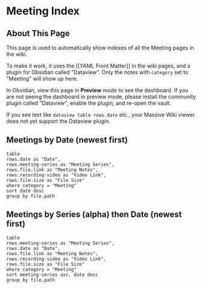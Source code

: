 # Meeting Index

## About This Page

This page is used to automatically show indexes of all the Meeting pages in the wiki.

To make it work, it uses the [[YAML Front Matter]] in the wiki pages, and a plugin for Obsidian called "Dataview".  Only the notes with `category` set to "Meeting" will show up here.

In Obsidian, view this page in **Preview** mode to see the dashboard. If you are not seeing the dashboard in preview mode, please install the community plugin called "Dataview", enable the plugin, and re-open the vault.

If you see text like `dataview table rows.date` etc., your Massive Wiki viewer does not yet support the Dataview plugin.

## Meetings by Date (newest first)

```dataview
table
rows.date as "Date",
rows.meeting-series as "Meeting Series",
rows.file.link as "Meeting Notes",
rows.recording-video as "Video Link",
rows.file.size as "File Size"
where category = "Meeting"
sort date desc
group by file.path
```


## Meetings by Series (alpha) then Date (newest first)

```dataview
table
rows.meeting-series as "Meeting Series",
rows.date as "Date",
rows.file.link as "Meeting Notes",
rows.recording-video as "Video Link",
rows.file.size as "File Size"
where category = "Meeting"
sort meeting-series asc, date desc
group by file.path
```

